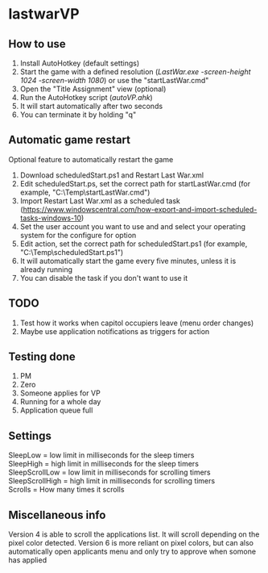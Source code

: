 # lastwarVP

## How to use
1) Install AutoHotkey (default settings)
2) Start the game with a defined resolution (_LastWar.exe -screen-height 1024 -screen-width 1080_) or use the "startLastWar.cmd"
3) Open the "Title Assignment" view (optional)
4) Run the AutoHotkey script (_autoVP.ahk_)
6) It will start automatically after two seconds
7) You can terminate it by holding "q"

## Automatic game restart

Optional feature to automatically restart the game

1) Download scheduledStart.ps1 and Restart Last War.xml
2) Edit scheduledStart.ps, set the correct path for startLastWar.cmd (for example, "C:\Temp\startLastWar.cmd")
3) Import Restart Last War.xml as a scheduled task (https://www.windowscentral.com/how-export-and-import-scheduled-tasks-windows-10)
4) Set the user account you want to use and and select your operating system for the configure for option
5) Edit action, set the correct path for scheduledStart.ps1 (for example, "C:\Temp\scheduledStart.ps1")
6) It will automatically start the game every five minutes, unless it is already running
7) You can disable the task if you don't want to use it

## TODO

1) Test how it works when capitol occupiers leave (menu order changes)
2) Maybe use application notifications as triggers for action

## Testing done

1) PM
2) Zero
3) Someone applies for VP
4) Running for a whole day
5) Application queue full

## Settings

SleepLow = low limit in milliseconds for the sleep timers\
SleepHigh = high limit in milliseconds for the sleep timers\
SleepScrollLow = low limit in milliseconds for scrolling timers\
SleepScrollHigh = high limit in milliseconds for scrolling timers\
Scrolls = How many times it scrolls

## Miscellaneous info

Version 4 is able to scroll the applications list. It will scroll depending on the pixel color detected.
Version 6 is more reliant on pixel colors, but can also automatically open applicants menu and only try to approve when somone has applied
